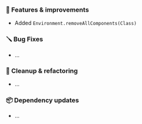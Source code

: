 ### 🚀 Features & improvements

- Added `Environment.removeAllComponents(Class)`

### 🪛 Bug Fixes

- ...

### 🧽 Cleanup & refactoring

- ...

### 📦 Dependency updates

- ...